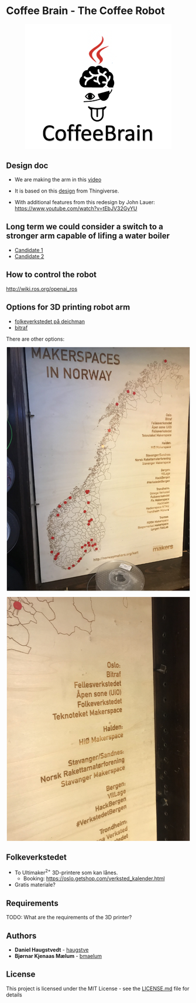 # Coffee Brain - The Coffee Robot

<p align="center">
  <img src="logo.png" width="400"/>
</p>

## Design doc
- We are making the arm in this [video](https://www.youtube.com/watch?v=RdmdFIhCo4M)
- It is based on this [design](https://www.thingiverse.com/thing:3327968) from Thingiverse.
  
- With additional features from this redesign by John Lauer: https://www.youtube.com/watch?v=tEbJV32GyYU

## Long term we could consider a switch to a stronger arm capable of lifing a water boiler
- [Candidate 1](https://www.indiegogo.com/projects/xarm-cost-effective-intuitive-industrial-robot-arm#/)
- [Candidate 2](https://www.youtube.com/watch?v=jsZvhDbnfRo)

## How to control the robot
http://wiki.ros.org/openai_ros

## Options for 3D printing robot arm

* [folkeverkstedet på deichman](https://oslo.getshop.com/verksted_kalender.html)
* [bitraf](https://bitraf.no/)

There are other options: 
<p align="center">
  <img src="Map of makerspaces.jpg" width="500"/>
</p>
<p align="center">
  <img src="Names of makerspaces.jpg" width="500"/>
</p>

## Folkeverkstedet

* To Ultimaker<sup>2+</sup> 3D-printere som kan lånes.
  * Booking: https://oslo.getshop.com/verksted_kalender.html
* Gratis materiale?

## Requirements

TODO: What are the requirements of the 3D printer?

## Authors

* **Daniel Haugstvedt** - [haugstve](https://github.com/haugstve)
* **Bjørnar Kjenaas Mælum** - [bmaelum](https://github.com/bmaelum)

## License

This project is licensed under the MIT License - see the [LICENSE.md](LICENSE.md) file for details
